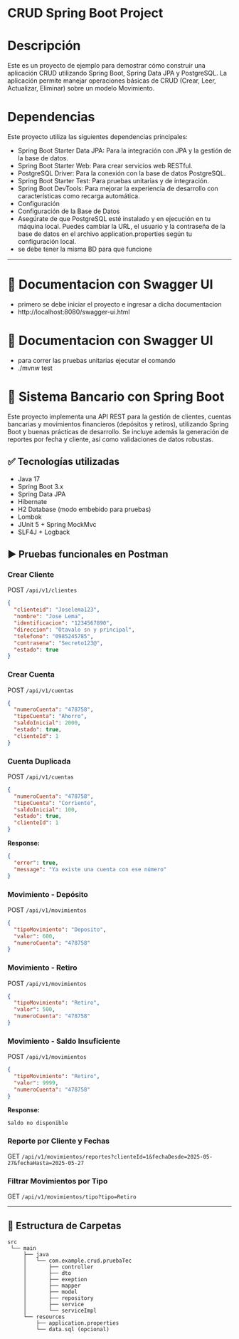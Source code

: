 # CRUD Spring Boot Project
# Descripción
Este es un proyecto de ejemplo para demostrar cómo construir una aplicación CRUD utilizando Spring Boot, Spring Data JPA y PostgreSQL. La aplicación permite manejar operaciones básicas de CRUD (Crear, Leer, Actualizar, Eliminar) sobre un modelo Movimiento.

# Dependencias
Este proyecto utiliza las siguientes dependencias principales:

- Spring Boot Starter Data JPA: Para la integración con JPA y la gestión de la base de datos.
- Spring Boot Starter Web: Para crear servicios web RESTful.
- PostgreSQL Driver: Para la conexión con la base de datos PostgreSQL.
- Spring Boot Starter Test: Para pruebas unitarias y de integración.
- Spring Boot DevTools: Para mejorar la experiencia de desarrollo con características como recarga automática.
- Configuración
- Configuración de la Base de Datos
- Asegúrate de que PostgreSQL esté instalado y en ejecución en tu máquina local. Puedes cambiar la URL, el usuario y la contraseña de la base de datos en el archivo application.properties según tu configuración local.
- se debe tener la misma BD para que funcione


---
# 🏦 Documentacion con Swagger UI 
- primero se debe iniciar el proyecto e ingresar a dicha documentacion
- http://localhost:8080/swagger-ui.html
# 🏦 Documentacion con Swagger UI
- para correr las pruebas unitarias ejecutar el comando 
- ./mvnw test
# 🏦 Sistema Bancario con Spring Boot

Este proyecto implementa una API REST para la gestión de clientes, cuentas bancarias y movimientos financieros (depósitos y retiros), utilizando Spring Boot y buenas prácticas de desarrollo. Se incluye además la generación de reportes por fecha y cliente, así como validaciones de datos robustas.

## ✅ Tecnologías utilizadas

- Java 17
- Spring Boot 3.x
- Spring Data JPA
- Hibernate
- H2 Database (modo embebido para pruebas)
- Lombok
- JUnit 5 + Spring MockMvc
- SLF4J + Logback

## ▶️ Pruebas funcionales en Postman

### Crear Cliente
POST `/api/v1/clientes`
```json
{
  "clienteid": "Joselema123",
  "nombre": "Jose Lema",
  "identificacion": "1234567890",
  "direccion": "Otavalo sn y principal",
  "telefono": "0985245785",
  "contrasena": "Secreto123@",
  "estado": true
}
```

### Crear Cuenta
POST `/api/v1/cuentas`
```json
{
  "numeroCuenta": "478758",
  "tipoCuenta": "Ahorro",
  "saldoInicial": 2000,
  "estado": true,
  "clienteId": 1
}
```

### Cuenta Duplicada
POST `/api/v1/cuentas`
```json
{
  "numeroCuenta": "478758",
  "tipoCuenta": "Corriente",
  "saldoInicial": 100,
  "estado": true,
  "clienteId": 1
}
```
**Response:**
```json
{
  "error": true,
  "message": "Ya existe una cuenta con ese número"
}
```

### Movimiento - Depósito
POST `/api/v1/movimientos`
```json
{
  "tipoMovimiento": "Deposito",
  "valor": 600,
  "numeroCuenta": "478758"
}
```

### Movimiento - Retiro
POST `/api/v1/movimientos`
```json
{
  "tipoMovimiento": "Retiro",
  "valor": 500,
  "numeroCuenta": "478758"
}
```

### Movimiento - Saldo Insuficiente
POST `/api/v1/movimientos`
```json
{
  "tipoMovimiento": "Retiro",
  "valor": 9999,
  "numeroCuenta": "478758"
}
```
**Response:**
```
Saldo no disponible
```

### Reporte por Cliente y Fechas
GET `/api/v1/movimientos/reportes?clienteId=1&fechaDesde=2025-05-27&fechaHasta=2025-05-27`

### Filtrar Movimientos por Tipo
GET `/api/v1/movimientos/tipo?tipo=Retiro`

---

## 📁 Estructura de Carpetas

```
src
 └── main
     ├── java
     │   └── com.example.crud.pruebaTec
     │       ├── controller
     │       ├── dto
     │       ├── exeption
     │       ├── mapper
     │       ├── model
     │       ├── repository
     │       ├── service
     │       └── serviceImpl
     └── resources
         ├── application.properties
         └── data.sql (opcional)





